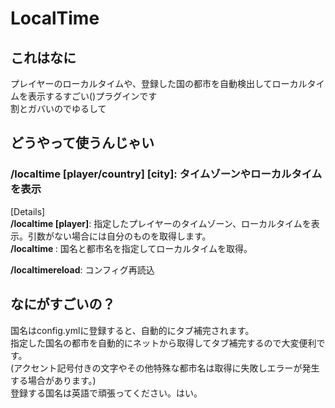 # LocalTime
## これはなに
プレイヤーのローカルタイムや、登録した国の都市を自動検出してローカルタイムを表示するすごい()プラグインです  
割とガバいのでゆるして
## どうやって使うんじゃい
### /localtime [player/country] [city]: タイムゾーンやローカルタイムを表示  
[Details]  
**/localtime [player]**: 指定したプレイヤーのタイムゾーン、ローカルタイムを表示。引数がない場合には自分のものを取得します。  
**/localtime <country> <city>**: 国名と都市名を指定してローカルタイムを取得。  
  
**/localtimereload**: コンフィグ再読込  

## なにがすごいの？
国名はconfig.ymlに登録すると、自動的にタブ補完されます。  
指定した国名の都市を自動的にネットから取得してタブ補完するので大変便利です。  
(アクセント記号付きの文字やその他特殊な都市名は取得に失敗しエラーが発生する場合があります。)  
登録する国名は英語で頑張ってください。はい。
